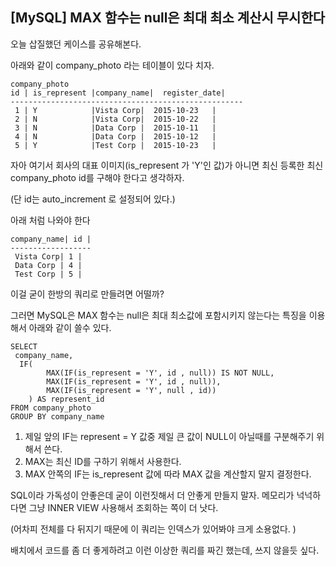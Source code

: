 ## [MySQL] MAX 함수는 null은 최대 최소 계산시 무시한다 


오늘 삽질했던 케이스를 공유해본다. 

아래와 같이 company_photo 라는 테이블이 있다 치자.




	company_photo
	id | is_represent |company_name|  register_date|
	----------------------------------------------------
	 1 | Y            |Vista Corp|  2015-10-23   |
	 2 | N            |Vista Corp|  2015-10-22   |
	 3 | N            |Data Corp |  2015-10-11   |
	 4 | N            |Data Corp |  2015-10-12   |
	 5 | Y            |Test Corp |  2015-10-23   |


자아 여기서 회사의 대표 이미지(is_represent 가 'Y'인 값)가 아니면 최신 등록한 최신 company_photo id를 구해야 한다고 생각하자.

(단 id는 auto_increment 로 설정되어 있다.)

아래 처럼 나와야 한다


	company_name| id | 
	------------------
	 Vista Corp| 1 |
	 Data Corp | 4 |
	 Test Corp | 5 |


이걸 굳이 한방의 쿼리로 만들려면 어떨까?

그러면 MySQL은 MAX 함수는 null은 최대 최소값에 포함시키지 않는다는 특징을 이용해서 아래와 같이 쓸수 있다. 


	SELECT 
	 company_name,
	  IF(
		  	MAX(IF(is_represent = 'Y', id , null)) IS NOT NULL,  
		  	MAX(IF(is_represent = 'Y', id , null)),  
		  	MAX(IF(is_represent = 'Y', null , id))
		) AS represent_id
	FROM company_photo
	GROUP BY company_name


1. 제일 앞의 IF는 represent = Y 값중 제일 큰 값이 NULL이 아닐때를 구분해주기 위해서 쓴다.
2. MAX는 최신 ID를 구하기 위해서 사용한다.
3. MAX 안쪽의 IF는 is_represent 값에 따라 MAX 값을 계산할지 말지 결정한다.

SQL이라 가독성이 안좋은데 굳이 이런짓해서 더 안좋게 만들지 말자. 
메모리가 넉넉하다면 그냥 INNER VIEW 사용해서 조회하는 쪽이 더 낫다.

(어차피 전체를 다 뒤지기 때문에 이 쿼리는 인덱스가 있어봐야 크게 소용없다. )

배치에서 코드를 좀 더 좋게하려고 이런 이상한 쿼리를 짜긴 했는데, 쓰지 않을듯 싶다.
